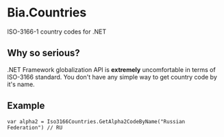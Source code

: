 Bia.Countries
=============

ISO-3166-1 country codes for .NET

Why so serious?
-------------

.NET Framework globalization API is **extremely** uncomfortable in terms of ISO-3166 standard.
You don't have any simple way to get country code by it's name.

Example
-------------

`var alpha2 = Iso3166Countries.GetAlpha2CodeByName("Russian Federation")
// RU`